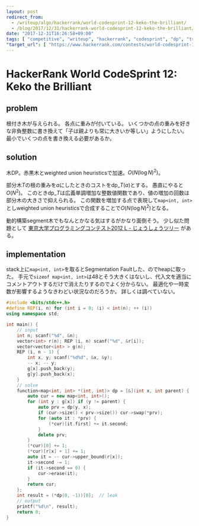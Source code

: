 ```yaml
---
layout: post
redirect_from:
  - /writeup/algo/hackerrank/world-codesprint-12-keko-the-brilliant/
  - /blog/2017/12/31/hackerrank-world-codesprint-12-keko-the-brilliant/
date: "2017-12-31T16:26:58+09:00"
tags: [ "competitive", "writeup", "hackerrank", "codesprint", "dp", "tree", "red-black-tree", "monotonicity", "weighted-union-heuristics" ]
"target_url": [ "https://www.hackerrank.com/contests/world-codesprint-12/challenges/keko-the-brilliant" ]
---
```


# HackerRank World CodeSprint 12: Keko the Brilliant

## problem

根付き木が与えられる。
各点に重みが付いている。
いくつかの点の重みを好きな非負整数に書き換えて「子は親よりも常に大きいか等しい」ようにしたい。
最小でいくつの点を書き換える必要があるか。

## solution

木DP。赤黒木とweighted union heuristicsで加速。$O(N (\log N)^2)$。

部分木$T$の根の重みを$a$にしたときのコストを$\mathrm{dp}\_T(a)$とする。
愚直にやると$O(N^2)$。
このとき$\mathrm{dp}\_T$は広義単調増加な整数値関数であり、値の増加の回数は部分木の大きさで抑えられる。
この関数を増加する点で表現して`map<int, int>`としweighted union heuristicsで合成することで$O(N (\log N)^2)$となる。

動的構築segment木でもなんとかなる気はするがかなり面倒そう。
少し似た問題として [東京大学プログラミングコンテスト2012 L - じょうしょうツリー](https://beta.atcoder.jp/contests/utpc2012/tasks/utpc2012_12) がある。

## implementation

stack上に`map<int, int>`を取るとSegmentation Faultした、のでheapに取った。
手元で`sizeof map<int, int>`は$48$とそう大きくはないし、代入文を適当にコメントアウトするだけで消えたりするのでよく分からない。
最適化や一時変数が影響するようなきわどい状況なのだろうか。
詳しくは調べていない。

``` c++
#include <bits/stdc++.h>
#define REP(i, n) for (int i = 0; (i) < int(n); ++ (i))
using namespace std;

int main() {
    // input
    int n; scanf("%d", &n);
    vector<int> r(n); REP (i, n) scanf("%d", &r[i]);
    vector<vector<int> > g(n);
    REP (i, n - 1) {
        int x, y; scanf("%d%d", &x, &y);
        -- x; -- y;
        g[x].push_back(y);
        g[y].push_back(x);
    }
    // solve
    function<map<int, int> *(int, int)> dp = [&](int x, int parent) {
        auto cur = new map<int, int>();
        for (int y : g[x]) if (y != parent) {
            auto prv = dp(y, x);
            if (cur->size() < prv->size()) cur->swap(*prv);
            for (auto it : *prv) {
                (*cur)[it.first] += it.second;
            }
            delete prv;
        }
        (*cur)[0] += 1;
        (*cur)[r[x] + 1] += 1;
        auto it = -- cur->upper_bound(r[x]);
        it->second -= 1;
        if (it->second == 0) {
            cur->erase(it);
        }
        return cur;
    };
    int result = (*dp(0, -1))[0];  // leak
    // output
    printf("%d\n", result);
    return 0;
}
```
